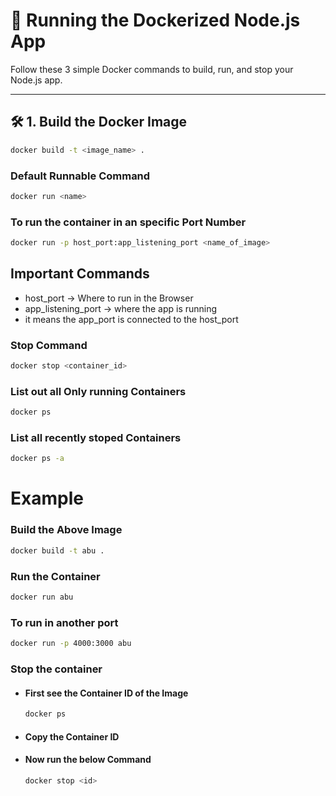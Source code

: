 # 🚀 Running the Dockerized Node.js App

Follow these 3 simple Docker commands to build, run, and stop your Node.js app.

---

## 🛠️ 1. Build the Docker Image

```bash
docker build -t <image_name> .
```

### Default Runnable Command
```bash
docker run <name>
```

### To run the container in an specific Port Number
```bash
docker run -p host_port:app_listening_port <name_of_image>
```

## Important Commands
* host_port -> Where to run in the Browser
* app_listening_port -> where the app is running 
* it means the app_port is connected to the host_port

### Stop Command 
```bash
docker stop <container_id>
```
### List out all Only running Containers
```bash
docker ps
```

### List all recently stoped Containers
```bash
docker ps -a
```


# Example
### Build the Above Image 
```bash
docker build -t abu .
```

### Run the Container
```bash
docker run abu
```

### To run in another port
```bash
docker run -p 4000:3000 abu
```

### Stop the container 
* #### First see the Container ID of the Image 
    ```bash
    docker ps
    ```
* #### Copy the Container ID 
* #### Now run the below Command
    ```bash
    docker stop <id>
    ```


    



